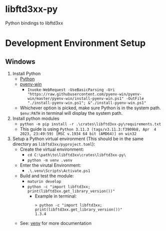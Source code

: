 libftd3xx-py
====

Python bindings to libftd3xx


# Development Environment Setup

## Windows

1. Install Python
    - [Python](https://www.python.org/downloads/)
    - [pyenv-win](https://github.com/pyenv-win/pyenv-win)
        - ```Invoke-WebRequest -UseBasicParsing -Uri "https://raw.githubusercontent.com/pyenv-win/pyenv-win/master/pyenv-win/install-pyenv-win.ps1" -OutFile "./install-pyenv-win.ps1"; &"./install-pyenv-win.ps1"```
    - Whichever option is picked, make sure Python is in the system path. `$env:PATH` in terminal will display the system path.
2. Install python modules
    - `python -m pip install -r .\crates\libftd3xx-py\requirements.txt`
    - This guide is using `Python 3.11.3 (tags/v3.11.3:f3909b8, Apr  4 2023, 23:49:59) [MSC v.1934 64 bit (AMD64)] on win32`
3. Setup a Python virtual environment (This should be in the same directory as `libftd3xx/pyproject.toml`):
    - Create the virtual environment:
        - `cd C:\path\to\libftd3xx\crates\libftd3xx-py\`
        - `python -m venv .venv`
    - Enter the virutal Environment:
        - `.\.venv\Scripts\Activate.ps1`
    - Build and test the module: 
        - `maturin develop`
        - `python -c "import libftd3xx; print(libftd3xx.get_library_version())"`
            - Example in terminal:
                ```
                > python -c "import libftd3xx; print(libftd3xx.get_library_version())"
                1.3.4
                ```
    - See: [venv](https://docs.python.org/3/library/venv.html) for more documentation